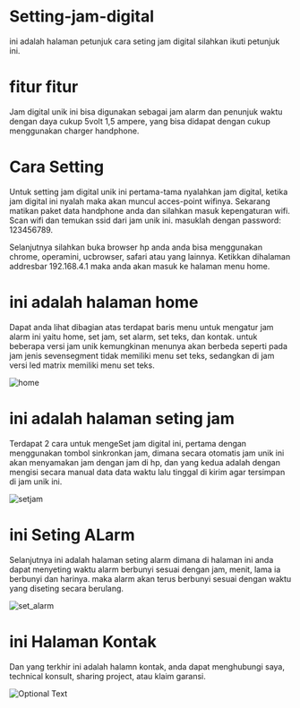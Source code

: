 # Setting-jam-digital

ini adalah halaman petunjuk cara seting jam digital
silahkan ikuti petunjuk ini.

# fitur fitur
Jam digital unik ini bisa digunakan sebagai jam alarm dan penunjuk waktu
dengan daya cukup 5volt 1,5 ampere, yang bisa didapat dengan cukup menggunakan charger handphone.

# Cara Setting
Untuk setting jam digital unik ini pertama-tama nyalahkan jam digital,
ketika jam digital ini nyalah maka akan muncul acces-point wifinya.
Sekarang matikan paket data handphone anda dan silahkan masuk kepengaturan wifi. 
Scan wifi dan temukan ssid dari jam unik ini.
masuklah dengan password: 123456789.

Selanjutnya silahkan buka browser hp anda anda bisa menggunakan chrome, operamini, ucbrowser, safari atau yang lainnya.
Ketikkan dihalaman addresbar 192.168.4.1 maka anda akan masuk ke halaman menu home.

# ini adalah halaman home
Dapat anda lihat dibagian atas terdapat baris menu untuk mengatur jam alarm ini yaitu home, set jam, set alarm, set teks, dan kontak.
untuk beberapa versi jam unik kemungkinan menunya akan berbeda seperti pada jam jenis sevensegment tidak memiliki menu set teks,
sedangkan di jam versi led matrix memiliki menu set teks.

![home](https://github.com/metra05/setting-jam-digital/assets/57317176/611abb7b-8aa5-4785-9756-7cc0d09d8c20)


# ini adalah halaman seting jam
Terdapat 2 cara untuk mengeSet jam digital ini, pertama dengan menggunakan tombol sinkronkan jam, dimana secara otomatis
jam unik ini akan menyamakan jam dengan jam di hp, dan yang kedua adalah dengan mengisi secara manual data data waktu lalu
tinggal di kirim agar tersimpan di jam unik ini.

![setjam](https://github.com/metra05/setting-jam-digital/assets/57317176/33ef86af-136b-498a-bccc-4645924a8461)


# ini Seting ALarm
Selanjutnya ini adalah halaman seting alarm dimana di halaman ini anda dapat menyeting waktu alarm berbunyi sesuai dengan jam, menit, lama ia berbunyi dan harinya.
maka alarm akan terus berbunyi sesuai dengan waktu yang diseting secara berulang.

![set_alarm](https://github.com/metra05/setting-jam-digital/assets/57317176/8e645647-214e-47c3-ab2c-31a3b8e9dc4b)



# ini Halaman Kontak
Dan yang terkhir ini adalah halamn kontak, anda dapat menghubungi saya, technical konsult, sharing project, atau klaim garansi. 

![Optional Text](../main/kontak.jpeg)



